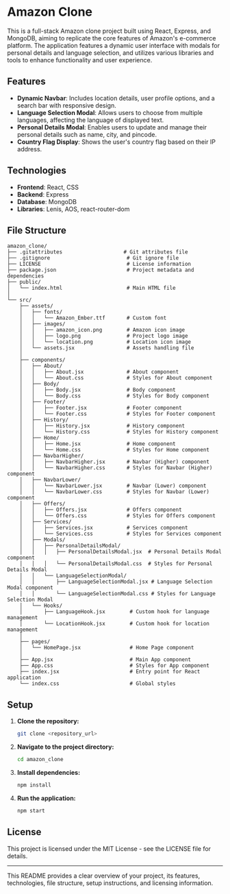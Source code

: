 # Amazon Clone

This is a full-stack Amazon clone project built using React, Express, and MongoDB, aiming to replicate the core features of Amazon's e-commerce platform. The application features a dynamic user interface with modals for personal details and language selection, and utilizes various libraries and tools to enhance functionality and user experience.

## Features

- **Dynamic Navbar**: Includes location details, user profile options, and a search bar with responsive design.
- **Language Selection Modal**: Allows users to choose from multiple languages, affecting the language of displayed text.
- **Personal Details Modal**: Enables users to update and manage their personal details such as name, city, and pincode.
- **Country Flag Display**: Shows the user's country flag based on their IP address.

## Technologies

- **Frontend**: React, CSS
- **Backend**: Express
- **Database**: MongoDB
- **Libraries**: Lenis, AOS, react-router-dom

## File Structure

```plaintext
amazon_clone/
├── .gitattributes                    # Git attributes file
├── .gitignore                         # Git ignore file
├── LICENSE                            # License information
├── package.json                       # Project metadata and dependencies
├── public/
│   └── index.html                     # Main HTML file
│
└── src/
    ├── assets/
    │   ├── fonts/
    │   │   └── Amazon_Ember.ttf       # Custom font
    │   ├── images/
    │   │   ├── amazon_icon.png        # Amazon icon image
    │   │   ├── logo.png               # Project logo image
    │   │   └── location.png           # Location icon image
    │   └── assets.jsx                 # Assets handling file
    │
    ├── components/
    │   ├── About/
    │   │   ├── About.jsx              # About component
    │   │   └── About.css              # Styles for About component
    │   ├── Body/
    │   │   ├── Body.jsx               # Body component
    │   │   └── Body.css               # Styles for Body component
    │   ├── Footer/
    │   │   ├── Footer.jsx             # Footer component
    │   │   └── Footer.css             # Styles for Footer component
    │   ├── History/
    │   │   ├── History.jsx            # History component
    │   │   └── History.css            # Styles for History component
    │   ├── Home/
    │   │   ├── Home.jsx               # Home component
    │   │   └── Home.css               # Styles for Home component
    │   ├── NavbarHigher/
    │   │   ├── NavbarHigher.jsx       # Navbar (Higher) component
    │   │   └── NavbarHigher.css       # Styles for Navbar (Higher) component
    │   ├── NavbarLower/
    │   │   └── NavbarLower.jsx        # Navbar (Lower) component
    │   │   └── NavbarLower.css        # Styles for Navbar (Lower) component
    │   ├── Offers/
    │   │   ├── Offers.jsx             # Offers component
    │   │   └── Offers.css             # Styles for Offers component
    │   ├── Services/
    │   │   ├── Services.jsx           # Services component
    │   │   └── Services.css           # Styles for Services component
    │   ├── Modals/
    │   │   ├── PersonalDetailsModal/
    │   │   │   ├── PersonalDetailsModal.jsx  # Personal Details Modal component
    │   │   │   └── PersonalDetailsModal.css  # Styles for Personal Details Modal
    │   │   └── LanguageSelectionModal/
    │   │       ├── LanguageSelectionModal.jsx # Language Selection Modal component
    │   │       └── LanguageSelectionModal.css # Styles for Language Selection Modal
    │   └── Hooks/
    │       ├── LanguageHook.jsx        # Custom hook for language management
    │       └── LocationHook.jsx        # Custom hook for location management
    │
    ├── pages/
    │   └── HomePage.jsx                # Home Page component
    │
    ├── App.jsx                         # Main App component
    ├── App.css                         # Styles for App component
    ├── index.jsx                       # Entry point for React application
    └── index.css                       # Global styles
```

## Setup

1. **Clone the repository:**

   ```bash
   git clone <repository_url>
   ```

2. **Navigate to the project directory:**

   ```bash
   cd amazon_clone
   ```

3. **Install dependencies:**

   ```bash
   npm install
   ```

4. **Run the application:**

   ```bash
   npm start
   ```

## License

This project is licensed under the MIT License - see the LICENSE file for details.

---

This README provides a clear overview of your project, its features, technologies, file structure, setup instructions, and licensing information.